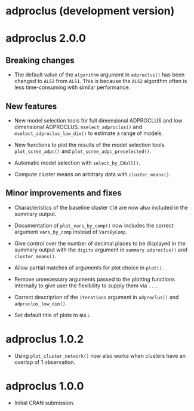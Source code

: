 # adproclus (development version)

# adproclus 2.0.0

## Breaking changes
* The default value of the `algorithm` argument in `adproclus()` has been
  changed to `ALS2` from `ALS1`. This is because the `ALS2` algorithm
  often is less time-consuming with similar performance.

## New features
* New model selection tools for full dimensional ADPROCLUS and low 
  dimensional ADPROCLUS. `mselect_adproclus()` 
  and `mselect_adproclus_low_dim()` to estimate a range of models.
  
* New functions to plot the results of the model selection tools. 
  `plot_scree_adpc()` and `plot_scree_adpc_preselected()`.
  
* Automatic model selection with `select_by_CHull()`.

* Compute cluster means on arbitrary data with `cluster_means()`.

## Minor improvements and fixes
* Characteristics of the baseline cluster `Cl0` are now also included
  in the summary output.
  
* Documentation of `plot_vars_by_comp()` now includes the correct
  argument `vars_by_comp` instead of `VarsByComp`.
  
* Give control over the number of decimal places to be displayed in
  the summary output with the `digits` argument in `summary.adproclus()`
  and `cluster_means()`.
  
* Allow partial matches of arguments for plot choice in `plot()`.

* Remove unnecessary arguments passed to the plotting functions
  internally to give user the flexibility to supply them via `...`.
  
* Correct description of the `iterations` argument in `adproclus()`
  and `adproclus_low_dim()`.

* Set default title of plots to `NULL`.

# adproclus 1.0.2
* Using `plot_cluster_network()` now also works when clusters have an 
overlap of 1 observation.

# adproclus 1.0.0

* Initial CRAN submission.
